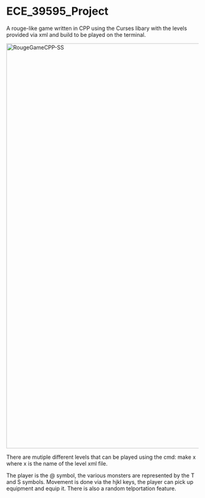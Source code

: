# ECE_39595_Project
 
 A rouge-like game written in CPP using the Curses libary with the levels provided via xml and build to be played on the terminal.
 
 <img width="1058" alt="RougeGameCPP-SS" src="https://user-images.githubusercontent.com/28819110/170748094-77d5d465-a18d-4440-817f-4d5c6542782b.png">

There are mutiple different levels that can be played using the cmd: make x where x is the name of the level xml file.

The player is the @ symbol, the various monsters are represented by the T and S symbols. Movement is done via the hjkl keys, the player can pick up equipment and equip it. There is also a random telportation feature.
